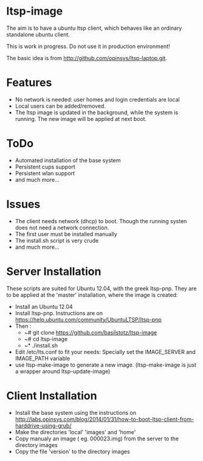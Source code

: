 ltsp-image
==========

The aim is to have a ubuntu ltsp client, which behaves like an ordinary standalone 
ubuntu client. 

This is work in progress. Do not use it in production environment!


The basic idea is from http://github.com/opinsys/ltsp-laptop.git.


# Features

* No network is needed: user homes and login credentials are local 
* Local users can be added/removed.
* The ltsp image is updated in the background, while the system is running. The new 
  image will be applied at next boot.



# ToDo

* Automated installation of the base system
* Persistent cups support
* Persistent wlan support
* and much more...


# Issues

* The client needs network (dhcp) to boot. Though the running systen does not need
  a network connection.
* The first user must be installed manually
* The install.sh script is very crude
* and much more...
 


# Server Installation

These scripts are suited for Ubuntu 12.04, with the greek ltsp-pnp. They are 
to be applied at the 'master' installation, where the image is created:

* Install an Ubuntu 12.04 
* Install ltsp-pnp. Instructions are on
        https://help.ubuntu.com/community/UbuntuLTSP/ltsp-pnp
* Then :
    * ~# git clone https://github.com/basilstotz/ltsp-image
    * ~# cd ltsp-image
    * ~* ./install.sh
* Edit /etc/lts.conf to fit your needs: Specially set the IMAGE_SERVER and IMAGE_PATH variable
* use ltsp-make-image to generate a new image. (ltsp-make-image is just a wrapper
  around ltsp-update-image)



# Client Installation

* Install the base system using the instructions on
  http://labs.opinsys.com/blog/2014/01/31/how-to-boot-ltsp-client-from-harddrive-using-grub/
* Make the directories 'local' 'images' and 'home'
* Copy manualy an image ( eg. 000023.img) from the server to the directory images
* Copy the file 'version' to the directory images

